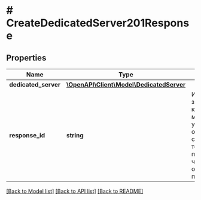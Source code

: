 # # CreateDedicatedServer201Response

## Properties

Name | Type | Description | Notes
------------ | ------------- | ------------- | -------------
**dedicated_server** | [**\OpenAPI\Client\Model\DedicatedServer**](DedicatedServer.md) |  |
**response_id** | **string** | Идентификатор запроса, который можно указывать при обращении в службу технической поддержки, чтобы помочь определить проблему. |

[[Back to Model list]](../../README.md#models) [[Back to API list]](../../README.md#endpoints) [[Back to README]](../../README.md)
